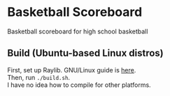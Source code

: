 # Basketball Scoreboard
Basketball scoreboard for high school basketball

## Build (Ubuntu-based Linux distros)
First, set up Raylib. GNU/Linux guide is <a href="https://github.com/raysan5/raylib/wiki/Working-on-GNU-Linux">here</a>. <br>
Then, run `./build.sh`. <br>
I have no idea how to compile for other platforms.
